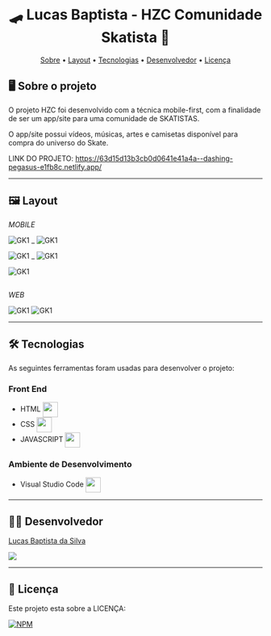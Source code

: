 <h1 align="center"> 🛹 Lucas Baptista - HZC Comunidade Skatista 🚀 </h1>

<p align="center">
 <a href="https://github.com/luscabap/lusca-projeto_hzc/edit/main/README.md#%EF%B8%8F-sobre-o-projeto">Sobre</a> •
 <a href="https://github.com/luscabap/lusca-projeto_hzc/edit/main/README.md#%EF%B8%8F-layout">Layout</a> • 
 <a href="https://github.com/luscabap/lusca-projeto_hzc/edit/main/README.md#-tecnologias">Tecnologias</a> • 
 <a href="https://github.com/luscabap/lusca-projeto_hzc/edit/main/README.md#-desenvolvedor">Desenvolvedor</a> • 
 <a href="https://github.com/luscabap/lusca-projeto_hzc/edit/main/README.md#-licen%C3%A7a">Licença</a>
</p>

## 🖥️ Sobre o projeto
O projeto HZC foi desenvolvido com a técnica mobile-first, com a finalidade de ser um app/site para uma comunidade de SKATISTAS. 

O app/site possui vídeos, músicas, artes e camisetas disponível para compra do universo do Skate.


LINK DO PROJETO: https://63d15d13b3cb0d0641e41a4a--dashing-pegasus-e1fb8c.netlify.app/

---

## 🖼️ Layout

_MOBILE_

![GK1](https://github.com/luscabap/lusca-projeto_hzc/blob/main/assets/screenshots/Mobile_02.png) _ ![GK1](https://github.com/luscabap/lusca-projeto_hzc/blob/main/assets/screenshots/Mobile_01.png)

![GK1](https://github.com/luscabap/lusca-projeto_hzc/blob/main/assets/screenshots/Mobile_03.png) _ ![GK1](https://github.com/luscabap/lusca-projeto_hzc/blob/main/assets/screenshots/Mobile_04.png)

![GK1](https://github.com/luscabap/lusca-projeto_hzc/blob/main/assets/screenshots/Mobile_05.png)
##

_WEB_

![GK1](https://github.com/luscabap/lusca-projeto_hzc/blob/main/assets/screenshots/WEB_01.png)
![GK1](https://github.com/luscabap/lusca-projeto_hzc/blob/main/assets/screenshots/WEB_02.png)

---

## 🛠 Tecnologias 

As seguintes ferramentas foram usadas para desenvolver o projeto:

### Front End
- HTML <img align="center" height="30" width="30" src="https://cdn.jsdelivr.net/gh/devicons/devicon/icons/html5/html5-original-wordmark.svg"/>
- CSS  <img align="center" height="30" width="30" src="https://cdn.jsdelivr.net/gh/devicons/devicon/icons/css3/css3-original-wordmark.svg"/>
- JAVASCRIPT <img align="center" height="30" width="30" src="https://cdn.jsdelivr.net/gh/devicons/devicon/icons/javascript/javascript-original.svg" />
          
          
### Ambiente de Desenvolvimento
- Visual Studio Code <img align="center" height="30" width="30" src="https://cdn.jsdelivr.net/gh/devicons/devicon/icons/vscode/vscode-original-wordmark.svg"/>

---

## 👨‍🎓 Desenvolvedor

<a href="https://www.linkedin.com/in/lucas-baptista-da-silva-133779233/">
Lucas Baptista da Silva</a>

<br/>

<a href = "mailto:lucasbaptistasilva.dev@gmail.com"><img src="https://img.shields.io/badge/-Gmail-%23333?style=for-the-badge&logo=gmail&logoColor=white"  target="_blank"></a>

---

## 📝 Licença

Este projeto esta sobre a LICENÇA:

[![NPM](https://img.shields.io/npm/l/react)](https://github.com/luscabap/lusca-projeto_hzc/blob/main/LICENCE)
